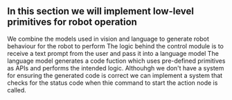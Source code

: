 ## In this section we will implement low-level primitives for robot operation

We combine the models used in vision and language to generate robot behaviour for the robot to perform
The logic behind the control module is to receive a text prompt from the user and pass it into a language model
The language model generates a code fuction which uses pre-defined primitives as APIs and performs the intended logic.
Althouhgh we don't have a system for ensuring the generated code is correct we can implement a system that checks for the status code when thie command to start the action node is called. 